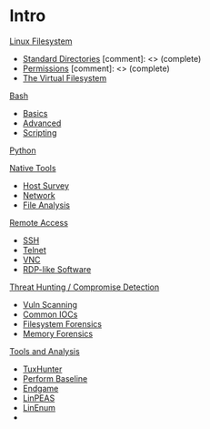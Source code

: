 # Intro
[Linux Filesystem]()
- [Standard Directories](standard_dirs)
	[comment]: <> (complete)
- [Permissions](perms)
	[comment]: <> (complete)
- [The Virtual Filesystem](vfs-proc)

[Bash]()
- [Basics](basics)
- [Advanced](advanced)
- [Scripting](bash-scripting)

[Python]()

[Native Tools]()
- [Host Survey](survey)
- [Network](net-tools)
- [File Analysis](file-analysis)


[Remote Access]()
- [SSH](ssh)
- [Telnet](telnet)
- [VNC](vnc)
- [RDP-like Software](rdp-like)

[Threat Hunting / Compromise Detection]()
- [Vuln Scanning](vuln)
- [Common IOCs](iocs)
- [Filesystem Forensics](fs-forensics)
- [Memory Forensics](mem-forensics)

[Tools and Analysis]() 
- [TuxHunter](tuxhunter)
- [Perform Baseline](perform-baseline)
- [Endgame](endgame)
- [LinPEAS](linpeas)
- [LinEnum](linenum)
- 

